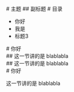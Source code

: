 <slide>
# 主题
## 副标题
</slide>

<slide>
# 目录

+ 你好
+ 我是
+ 标题3

</slide>


<slide>
# 你好

<div class='s1'>
## 这一节讲的是 blablabla
</div>
<div class='s2'>
    ## 这一节讲的是 blablabla
</div>

</slide>


<slide>
# 你好

这一节讲的是 blablabla

</slide>


